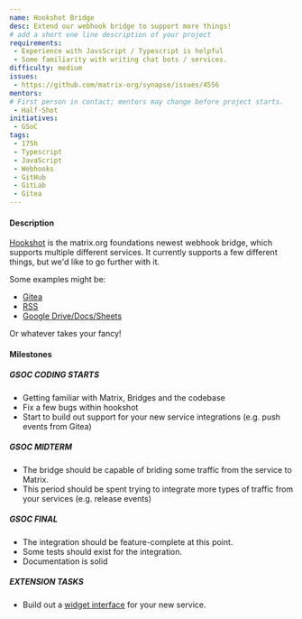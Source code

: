 ```yaml
---
name: Hookshot Bridge
desc: Extend our webhook bridge to support more things!
# add a short one line description of your project
requirements:
 - Experience with JavsScript / Typescript is helpful
 - Some familiarity with writing chat bots / services.
difficulty: medium
issues:
 - https://github.com/matrix-org/synapse/issues/4556
mentors:
# First person in contact; mentors may change before project starts.
 - Half-Shot
initiatives:
 - GSoC
tags:
 - 175h
 - Typescript
 - JavaScript
 - Webhooks
 - GitHub
 - GitLab
 - Gitea
---
```


#### Description

[Hookshot](https://github.com/matrix-org/matrix-hookshot) is the matrix.org foundations newest
webhook bridge, which supports multiple different services. It currently supports
a few different things, but we'd like to go further with it.

Some examples might be:
 - [Gitea](https://github.com/go-gitea/gitea)
 - [RSS](https://en.wikipedia.org/wiki/RSS)
 - [Google Drive/Docs/Sheets](https://github.com/matrix-org/matrix-hookshot/issues/232)
 
Or whatever takes your fancy!
 

#### Milestones

##### GSOC CODING STARTS

* Getting familiar with Matrix, Bridges and the codebase
* Fix a few bugs within hookshot
* Start to build out support for your new service integrations (e.g. push events from Gitea)

##### GSOC MIDTERM

* The bridge should be capable of briding some traffic from the service to Matrix.
* This period should be spent trying to integrate more types of traffic from your services (e.g. release events)

##### GSOC FINAL

* The integration should be feature-complete at this point.
* Some tests should exist for the integration.
* Documentation is solid

##### EXTENSION TASKS

* Build out a [widget interface](https://matrix-org.github.io/matrix-hookshot/1.4.0/advanced/widgets.html) for your new service.
